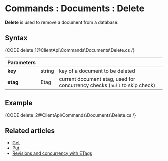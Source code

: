 # Commands : Documents : Delete

**Delete** is used to remove a document from a database.

## Syntax

{CODE delete_1@ClientApi\Commands\Documents\Delete.cs /}

| Parameters | | |
| ------------- | ------------- | ----- |
| **key** | string | key of a document to be deleted |
| **etag** | Etag | current document etag, used for concurrency checks (`null` to skip check) |

## Example

{CODE delete_2@ClientApi\Commands\Documents\Delete.cs /}

## Related articles

- [Get](../../../client-api/commands/documents/get)  
- [Put](../../../client-api/commands/documents/put)  
- [Revisions and concurrency with ETags](../../../client-api/concurrency/revisions-and-concurrency-with-etags)   